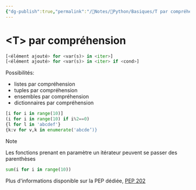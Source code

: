 ```yaml
---
{"dg-publish":true,"permalink":"/📝Notes/🐍Python/Basiques/T par compréhension/","tags":["Python"]}
---
```


# \<T\> par compréhension

```python
[<élément ajouté> for <var(s)> in <iter>]
[<élément ajouté> for <var(s)> in <iter> if <cond>]
```

Possibilités:
- listes par compréhension
- tuples par compréhension
- ensembles par compréhension
- dictionnaires par compréhension

```python
[i for i in range(10)]
(i for i in range(10) if i%2==0)
{l for l in 'abcdef'}
{k:v for v,k in enumerate('abcde’)}
```

> [!NOTE]
> Les fonctions prenant en paramètre un itérateur peuvent se passer des parenthèses
> ```python
> sum(i for i in range(10))
> ```

Plus d'informations disponible sur la PEP dédiée, [PEP 202](https://peps.python.org/pep-0202/)